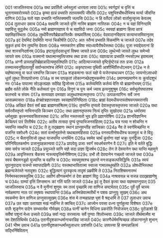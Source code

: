001  	जाजलिरुवाच
001a	यथा प्रवर्तितो धर्मस्तुलां धारयता त्वया
001c	स्वर्गद्वारं च वृत्तिं च भूतानामवरोत्स्यते
002a	कृष्या ह्यन्नं प्रभवति ततस्त्वमपि जीवसि
002c	पशुभिश्चौषधीभिश्च मर्त्या जीवन्ति वाणिज
003a	यतो यज्ञः प्रभवति नास्तिक्यमपि जल्पसि
003c	न हि वर्तेदयं लोको वार्तामुत्सृज्य केवलम्
004  	तुलाधार उवाच
004a	वक्ष्यामि जाजले वृत्तिं नास्मि ब्राह्मण नास्तिकः
004c	न च यज्ञं विनिन्दामि यज्ञवित्तु सुदुर्लभः
005a	नमो ब्राह्मणयज्ञाय ये च यज्ञविदो जनाः
005c	स्वयज्ञं ब्राह्मणा हित्वा क्षात्रं यज्ञमिहास्थिताः
006a	लुब्धैर्वित्तपरैर्ब्रह्मन्नास्तिकैः सम्प्रवर्तितम्
006c	वेदवादानविज्ञाय सत्याभासमिवानृतम्
007a	इदं देयमिदं देयमिति नान्तं चिकीर्षति
007c	अतः स्तैन्यं प्रभवति विकर्माणि च जाजले
007e	तदेव सुकृतं हव्यं येन तुष्यन्ति देवताः
008a	नमस्कारेण हविषा स्वाध्यायैरौषधैस्तथा
008c	पूजा स्याद्देवतानां हि यथा शास्त्रनिदर्शनम्
009a	इष्टापूर्तादसाधूनां विषमा जायते प्रजा
009c	लुब्धेभ्यो जायते लुब्धः समेभ्यो जायते समः
010a	यजमानो यथात्मानमृत्विजश्च तथा प्रजाः
010c	यज्ञात्प्रजा प्रभवति नभसोऽम्भ इवामलम्
011a	अग्नौ प्रास्ताहुतिर्ब्रह्मन्नादित्यमुपतिष्ठति
011c	आदित्याज्जायते वृष्टिर्वृष्टेरन्नं ततः प्रजाः
012a	तस्मात्स्वनुष्ठितात्पूर्वे सर्वान्कामांश्च लेभिरे
012c	अकृष्टपच्या पृथिवी आशीर्भिर्वीरुधोऽभवन्
012e	न ते यज्ञेष्वात्मसु वा फलं पश्यन्ति किञ्चन
013a	शङ्कमानाः फलं यज्ञे ये यजेरन्कथञ्चन
013c	जायन्तेऽसाधवो धूर्ता लुब्धा वित्तप्रयोजनाः
014a	स स्म पापकृतां लोकान्गच्छेदशुभकर्मणा
014c	प्रमाणमप्रमाणेन यः कुर्यादशुभं नरः
014e	पापात्मा सोऽकृतप्रज्ञः सदैवेह द्विजोत्तम
015a	कर्तव्यमिति कर्तव्यं वेत्ति यो ब्राह्मणोभयम्
015c	ब्रह्मैव वर्तते लोके नैति कर्तव्यतां पुनः
016a	विगुणं च पुनः कर्म ज्याय इत्यनुशुश्रुम
016c	सर्वभूतोपघातश्च फलभावे च संयमः
017a	सत्ययज्ञा दमयज्ञा अलुब्धाश्चात्मतृप्तयः
017c	उत्पन्नत्यागिनः सर्वे जना आसन्नमत्सराः
018a	क्षेत्रक्षेत्रज्ञतत्त्वज्ञाः स्वयज्ञपरिनिष्ठिताः
018c	ब्राह्मं वेदमधीयन्तस्तोषयन्त्यमरानपि
019a	अखिलं दैवतं सर्वं ब्रह्म ब्राह्मणसंश्रितम्
019c	तृप्यन्ति तृप्यतो देवास्तृप्तास्तृप्तस्य जाजले
020a	यथा सर्वरसैस्तृप्तो नाभिनन्दति किञ्चन
020c	तथा प्रज्ञानतृप्तस्य नित्यं तृप्तिः सुखोदया
021a	धर्मारामा धर्मसुखाः कृत्स्नव्यवसितास्तथा
021c	अस्ति नस्तत्त्वतो भूय इति प्रज्ञागवेषिणः
022a	ज्ञानविज्ञानिनः केचित्परं पारं तितीर्षवः
022c	अतीव तत्सदा पुण्यं पुण्याभिजनसंहितम्
023a	यत्र गत्वा न शोचन्ति न च्यवन्ति व्यथन्ति च
023c	ते तु तद्ब्रह्मणः स्थानं प्राप्नुवन्तीह सात्त्विकाः
024a	नैव ते स्वर्गमिच्छन्ति न यजन्ति यशोधनैः
024c	सतां वर्त्मानुवर्तन्ते यथाबलमहिंसया
025a	वनस्पतीनोषधीश्च फलमूलं च ते विदुः
025c	न चैतानृत्विजो लुब्धा याजयन्ति धनार्थिनः
026a	स्वमेव चार्थं कुर्वाणा यज्ञं चक्रुः पुनर्द्विजाः
026c	परिनिष्ठितकर्माणः प्रजानुग्रहकाम्यया
027a	प्रापयेयुः प्रजाः स्वर्गं स्वधर्मचरणेन वै
027c	इति मे वर्तते बुद्धिः समा सर्वत्र जाजले
028a	प्रयुञ्जते यानि यज्ञे सदा प्राज्ञा द्विजर्षभ
028c	तेन ते देवयानेन पथा यान्ति महामुने
029a	आवृत्तिस्तत्र चैकस्य नास्त्यावृत्तिर्मनीषिणाम्
029c	उभौ तौ देवयानेन गच्छतो जाजले पथा
030a	स्वयं चैषामनडुहो युज्यन्ति च वहन्ति च
030c	स्वयमुस्राश्च दुह्यन्ते मनःसङ्कल्पसिद्धिभिः
031a	स्वयं यूपानुपादाय यजन्ते स्वाप्तदक्षिणैः
031c	यस्तथाभावितात्मा स्यात्स गामालब्धुमर्हति
032a	ओषधीभिस्तथा ब्रह्मन्यजेरंस्ते नतादृशाः
032c	बुद्धित्यागं पुरस्कृत्य तादृशं प्रब्रवीमि ते
033a	निराशिषमनारम्भं निर्नमस्कारमस्तुतिम्
033c	अक्षीणं क्षीणकर्माणं तं देवा ब्राह्मणं विदुः
034a	नाश्रावयन्न च यजन्न ददद्ब्राह्मणेषु च
034c	ग्राम्यां वृत्तिं लिप्समानः कां गतिं याति जाजले
034e	इदं तु दैवतं कृत्वा यथा यज्ञमवाप्नुयात्
035  	जाजलिरुवाच
035a	न वै मुनीनां शृणुमः स्म तत्त्वं पृच्छामि त्वा वाणिज कष्टमेतत्
035c	पूर्वे पूर्वे चास्य नावेक्षमाणा नातः परं तमृषयः स्थापयन्ति
036a	अस्मिन्नेवात्मतीर्थे न पशवः प्राप्नुयुः सुखम्
036c	अथ स्वकर्मणा केन वाणिज प्राप्नुयात्सुखम्
036e	शंस मे तन्महाप्राज्ञ भृशं वै श्रद्दधामि ते
037  	तुलाधार उवाच
037a	उत यज्ञा उतायज्ञा मखं नार्हन्ति ते क्वचित्
037c	आज्येन पयसा दध्ना पूर्णाहुत्या विशेषतः
037e	वालैः शृङ्गेण पादेन सम्भवत्येव गौर्मखम्
038a	पत्नीं चानेन विधिना प्रकरोति नियोजयन्
038c	पुरोडाशो हि सर्वेषां पशूनां मेध्य उच्यते
039a	सर्वा नद्यः सरस्वत्यः सर्वे पुण्याः शिलोच्चयाः
039c	जाजले तीर्थमात्मैव मा स्म देशातिथिर्भव
040a	एतानीदृशकान्धर्मानाचरन्निह जाजले
040c	कारणैर्धर्ममन्विच्छन्न लोकानाप्नुते शुभान्
041  	भीष्म उवाच
041a	एतानीदृशकान्धर्मांस्तुलाधारः प्रशंसति
041c	उपपत्त्या हि सम्पन्नान्नित्यं सद्भिर्निषेवितान्


